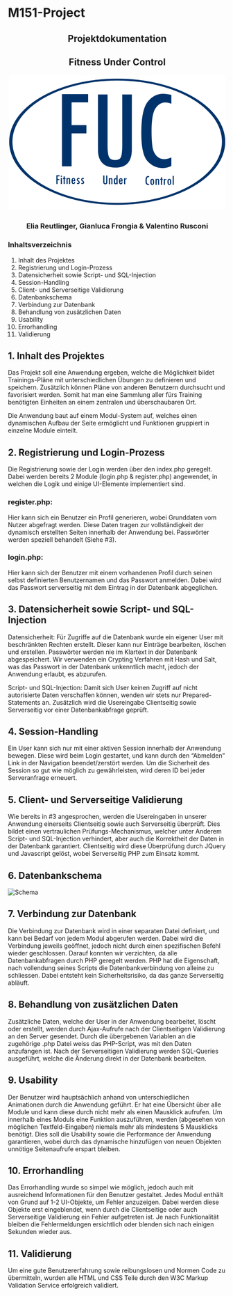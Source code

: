 # M151-Project



<h2 align="center"> Projektdokumentation </h2>
  <h2 align="center"> Fitness Under Control </h2>
  <p align="center">
 <img src="img/logo500.png">
</p>

<h3 align="center"> Elia Reutlinger, Gianluca Frongia & Valentino Rusconi</h3> 

### Inhaltsverzeichnis

1. Inhalt des Projektes	
1. Registrierung und Login-Prozess 
1. Datensicherheit sowie Script- und SQL-Injection  
1. Session-Handling	
1. Client- und Serverseitige Validierung 
1. Datenbankschema 
1. Verbindung zur Datenbank 
1. Behandlung von zusätzlichen Daten 	
1. Usability 
1. Errorhandling 
1. Validierung




## 1. Inhalt des Projektes
Das Projekt soll eine Anwendung ergeben, welche die Möglichkeit bildet Trainings-Pläne mit unterschiedlichen Übungen zu definieren und speichern. Zusätzlich können Pläne von anderen Benutzern durchsucht und favorisiert werden. Somit hat man eine Sammlung aller fürs Training benötigten Einheiten an einem zentralen und überschaubaren Ort.

Die Anwendung baut auf einem Modul-System auf, welches einen dynamischen Aufbau der Seite ermöglicht und Funktionen gruppiert in einzelne Module einteilt.

## 2. Registrierung und Login-Prozess
Die Registrierung sowie der Login werden über den index.php geregelt. Dabei werden bereits 2 Module (login.php & register.php) angewendet, in welchen die Logik und einige UI-Elemente implementiert sind.

### register.php:
Hier kann sich ein Benutzer ein Profil generieren, wobei Grunddaten vom Nutzer abgefragt werden. Diese Daten tragen zur vollständigkeit der dynamisch erstellten Seiten innerhalb der Anwendung bei. Passwörter werden speziell behandelt (Siehe #3).

### login.php:
Hier kann sich der Benutzer mit einem vorhandenen Profil durch seinen selbst definierten Benutzernamen und das Passwort anmelden. Dabei wird das Passwort serverseitig mit dem Eintrag in der Datenbank abgeglichen.
## 3. Datensicherheit sowie Script- und SQL-Injection 
Datensicherheit:
Für Zugriffe auf die Datenbank wurde ein eigener User mit beschränkten Rechten erstellt. Dieser kann nur Einträge bearbeiten, löschen und erstellen.
Passwörter werden nie im Klartext in der Datenbank abgespeichert. Wir verwenden ein Crypting Verfahren mit Hash und Salt, was das Passwort in der Datenbank unkenntlich macht, jedoch der Anwendung erlaubt, es abzurufen.

Script- und SQL-Injection:
Damit sich User keinen Zugriff auf nicht autorisierte Daten verschaffen können, wenden wir stets nur Prepared-Statements an. Zusätzlich wird die Usereingabe Clientseitig sowie Serverseitig vor einer Datenbankabfrage geprüft.
## 4. Session-Handling
Ein User kann sich nur mit einer aktiven Session innerhalb der Anwendung bewegen. Diese wird beim Login gestartet, und kann durch den “Abmelden” Link in der Navigation beendet/zerstört werden. Um die Sicherheit des Session so gut wie möglich zu gewährleisten, wird deren ID bei jeder Serveranfrage erneuert.
## 5. Client- und Serverseitige Validierung
Wie bereits in #3 angesprochen, werden die Usereingaben in unserer Anwendung einerseits Clientseitig sowie auch Serverseitig überprüft. Dies bildet einen vertraulichen Prüfungs-Mechanismus, welcher unter Anderem Script- und SQL-Injection verhindert, aber auch die Korrektheit der Daten in der Datenbank garantiert. Clientseitig wird diese Überprüfung durch JQuery und Javascript gelöst, wobei Serverseitig PHP zum Einsatz kommt.

## 6. Datenbankschema
![Schema](/database/schema.png)

## 7. Verbindung zur Datenbank
Die Verbindung zur Datenbank wird in einer separaten Datei definiert, und kann bei Bedarf von jedem Modul abgerufen werden. Dabei wird die Verbindung jeweils geöffnet, jedoch nicht durch einen spezifischen Befehl wieder geschlossen. Darauf konnten wir verzichten, da alle Datenbankabfragen durch PHP geregelt werden. PHP hat die Eigenschaft, nach vollendung seines Scripts die Datenbankverbindung von alleine zu schliessen. Dabei entsteht kein Sicherheitsrisiko, da das ganze Serverseitig abläuft.
## 8. Behandlung von zusätzlichen Daten
Zusätzliche Daten, welche der User in der Anwendung bearbeitet, löscht oder erstellt, werden durch Ajax-Aufrufe nach der Clientseitigen Validierung an den Server gesendet. Durch die übergebenen Variablen an die zugehörige .php Datei weiss das PHP-Script, was mit den Daten anzufangen ist. Nach der Serverseitigen Validierung werden SQL-Queries ausgeführt, welche die Änderung direkt in der Datenbank bearbeiten.
## 9. Usability
Der Benutzer wird hauptsächlich anhand von unterschiedlichen Animationen durch die Anwendung geführt. Er hat eine Übersicht über alle Module und kann diese durch nicht mehr als einen Mausklick aufrufen. Um innerhalb eines Moduls eine Funktion auszuführen, werden (abgesehen von möglichen Textfeld-Eingaben) niemals mehr als mindestens 5 Mausklicks benötigt. Dies soll die Usability sowie die Performance der Anwendung garantieren, wobei durch das dynamische hinzufügen von neuen Objekten unnötige Seitenaufrufe erspart bleiben.
## 10. Errorhandling 
Das Errorhandling wurde so simpel wie möglich, jedoch auch mit ausreichend Informationen für den Benutzer gestaltet. Jedes Modul enthält von Grund auf 1-2 UI-Objekte, um Fehler anzuzeigen. Dabei werden diese Objekte erst eingeblendet, wenn durch die Clientseitige oder auch Serverseitige Validierung ein Fehler aufgetreten ist. Je nach Funktionalität bleiben die Fehlermeldungen ersichtlich oder blenden sich nach einigen Sekunden wieder aus.
## 11. Validierung
Um eine gute Benutzererfahrung sowie reibungslosen und Normen Code zu übermitteln, wurden alle HTML und CSS Teile durch den W3C Markup Validation Service erfolgreich validiert.


